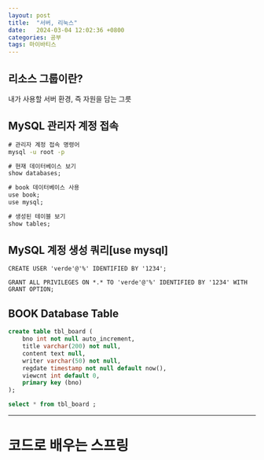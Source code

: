 ```yaml
---
layout: post
title:  "서버, 리눅스"
date:   2024-03-04 12:02:36 +0800
categories: 공부
tags: 마이바티스
---
```


## 리소스 그룹이란?
내가 사용할 서버 환경, 즉 자원을 담는 그릇

## MySQL 관리자 계정 접속
```cmd
# 관리자 계정 접속 명령어
mysql -u root -p

# 현재 데이터베이스 보기
show databases;

# book 데이터베이스 사용
use book;
use mysql;

# 생성된 테이블 보기
show tables;
```

## MySQL 계정 생성 쿼리[use mysql]
```
CREATE USER 'verde'@'%' IDENTIFIED BY '1234';

GRANT ALL PRIVILEGES ON *.* TO 'verde'@'%' IDENTIFIED BY '1234' WITH GRANT OPTION;
```

## BOOK Database Table
```sql
create table tbl_board ( 
	bno int not null auto_increment, 
	title varchar(200) not null, 
	content text null, 
	writer varchar(50) not null,
	regdate timestamp not null default now(),
	viewcnt int default 0,
	primary key (bno)
);

select * from tbl_board ;
```

---
# 코드로 배우는 스프링

